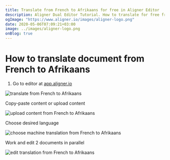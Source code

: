 ```yaml
---
title: Translate from French to Afrikaans for free in Aligner Editor
description: Aligner Dual Editor Tutorial. How to translate for free from French to Afrikaans. Aligner is multilingual document management platform. 
ogImage: "https://www.aligner.io/images/aligner-logo.png"
date: 2020-05-06T07:09:21+03:00
image: ../images/aligner-logo.png
onBlog: true
---
```


# How to translate document from French to Afrikaans

1. Go to editor at [app.aligner.io](https://app.aligner.io "Aligner App web page")

![translate from French to Afrikaans](../aligner-blank-editor.png "translate from French to Afrikaans")

Copy-paste content or upload content

![upload content from French to Afrikaans](../aligner-uploaded-document.png "upload content from French to Afrikaans")

Choose desired language

![choose machine translation from French to Afrikaans](../aligner-language-dropdown.png "choose machine translation from French to Afrikaans")

Work and edit 2 documents in parallel

![edit translation from French to Afrikaans](../aligner-double-sitded-editor.png "edit translation from French to Afrikaans")

